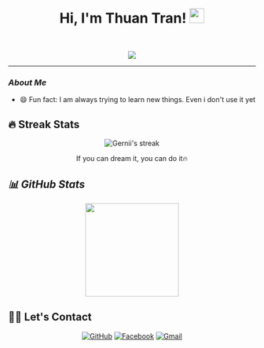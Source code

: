 <h1 align="center">
Hi, I'm Thuan Tran!
  <img src="https://media.giphy.com/media/hvRJCLFzcasrR4ia7z/giphy.gif" width="30">
</h1>
<br/>

<!-- Typing SVG by DenverCoder1 - https://github.com/DenverCoder1/readme-typing-svg -->
<p align="center">
<img src="https://readme-typing-svg.herokuapp.com?font=Fira+Code&center=true&vCenter=true&pause=1000&color=000101&lines=BE+Developer;Always+learning+new+things">
</p>
<hr/>

### ***About Me***
<!-- 🌱 I'm learning ***ML*** and ***DL*** 😍 -->
* 😄 Fun fact: I am always trying to learn new things. Even i don't use it yet

## 🔥 Streak Stats
<!-- GitHub Readme Streak Stats - https://github.com/DenverCoder1/github-readme-streak-stats -->
<p align="center">
    <img  alt="Gernii's streak" src="http://github-readme-streak-stats.herokuapp.com?user=TDT1401&theme=radical&hide_border=true&date_format=M%20j%5B%2C%20Y%5D"/>
  <p align="center"> If you can dream it, you can do it🔥 </p>
</p>

## ***📊 GitHub Stats***
<p align="center">
  <img height="190em" src="https://github-readme-stats.vercel.app/api?username=TDT1401&show_icons=true&count_private=true&theme=radical&hide_border=true"/><br>
</p>


## 🙋‍♀️ Let's Contact
<p align="center">
	<a href="https://github.com/TDT1401" target="_blank"><img src="https://img.icons8.com/?size=50&id=12598&format=png&color=000000" alt="GitHub"/></a>
	<a href="https://www.facebook.com/TDT1401" target="_blank"><img src="https://img.icons8.com/?size=50&id=118468&format=png&color=000000" alt="Facebook"/></a>
	<a href="mailto:thuantran347@gmail.com" target="_blank"><img src="https://img.icons8.com/?size=50&id=38159&format=png&color=000000" alt="Gmail"/></a>
</p>
